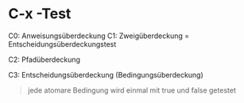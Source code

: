 C-x -Test
=========

C0: Anweisungsüberdeckung
C1: Zweigüberdeckung = Entscheidungsüberdeckungstest

C2: Pfadüberdeckung

C3: Entscheidungsüberdeckung (Bedingungsüberdeckung)
> jede atomare Bedingung wird einmal mit true und false getestet

